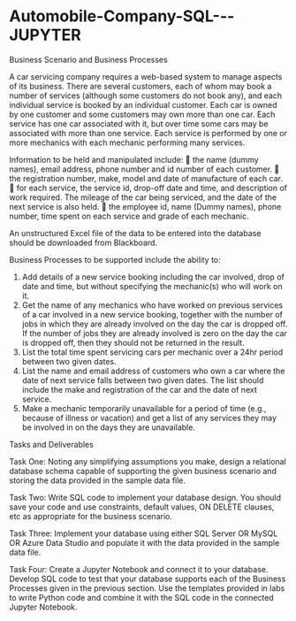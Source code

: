 # Automobile-Company-SQL---JUPYTER
 
Business Scenario and Business Processes

A car servicing company requires a web-based system to manage aspects of its business.
There are several customers, each of whom may book a number of services (although some 
customers do not book any), and each individual service is booked by an individual customer.
Each car is owned by one customer and some customers may own more than one car. Each 
service has one car associated with it, but over time some cars may be associated with more 
than one service. Each service is performed by one or more mechanics with each mechanic 
performing many services.

Information to be held and manipulated include:
 the name (dummy names), email address, phone number and id number of each customer.
 the registration number, make, model and date of manufacture of each car.
 for each service, the service id, drop-off date and time, and description of work required. 
The mileage of the car being serviced, and the date of the next service is also held.
 the employee id, name (Dummy names), phone number, time spent on each service and grade of each 
mechanic.

An unstructured Excel file of the data to be entered into the database should be
downloaded from Blackboard.

Business Processes to be supported include the ability to:

1. Add details of a new service booking including the car involved, drop of date and time, but 
without specifying the mechanic(s) who will work on it.
2. Get the name of any mechanics who have worked on previous services of a car involved in a
new service booking, together with the number of jobs in which they are already involved 
on the day the car is dropped off. If the number of jobs they are already involved is zero on 
the day the car is dropped off, then they should not be returned in the result.
3. List the total time spent servicing cars per mechanic over a 24hr period between two given 
dates.
4. List the name and email address of customers who own a car where the date of next 
service falls between two given dates. The list should include the make and registration of 
the car and the date of next service.
5. Make a mechanic temporarily unavailable for a period of time (e.g., because of illness or 
vacation) and get a list of any services they may be involved in on the days they are 
unavailable.

Tasks and Deliverables

Task One: Noting any simplifying assumptions you make, design a relational database schema
capable of supporting the given business scenario and storing the data provided in
the sample data file.

Task Two: Write SQL code to implement your database design. You should save your code and
use constraints, default values, ON DELETE clauses, etc as appropriate for the
business scenario.

Task Three: Implement your database using either SQL Server OR MySQL OR Azure Data Studio
and populate it with the data provided in the sample data file. 

Task Four: Create a Jupyter Notebook and connect it to your database. Develop SQL code to test
that your database supports each of the Business Processes given in the previous
section. Use the templates provided in labs to write Python code and combine it with
the SQL code in the connected Jupyter Notebook.
